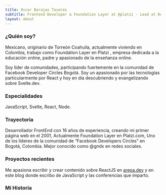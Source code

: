 ```yaml
---
title: Oscar Barajas Tavares
subtitle: Frontend Developer & Foundation Layer at @platzi - Lead at Developer Circles from Facebook, ReactJS, Speaker & Blogger. I teach ReactJS & Svelte in Platzi.
layout: about
---
```


### ¿Quién soy? 
Mexicano, originario de Torreón Coahuila, actualmente viviendo en Colombia, trabajo como Foundation Layer en Platzi , empresa dedicada a la educación online, padre y apasionado de la enseñanza online.

Soy líder de comunidades, participando fuertemente en la comunidad de Facebook Developer Circles Bogotá. Soy un apasionado por las tecnologías particularmente por React y hoy en día descubriendo y evangelizando sobre Svelte.dev.

### Especialidades
JavaScript, Svelte, React, Node.

### Trayectoria 
Desarrollador FrontEnd con 16 años de experiencia, creando mi primer página web en el 2001, Actualmente Foundation Layer en Platzi.com, Uno de los líderes de la comunidad de “Facebook Developers Circles” en Bogotá, Colombia. Mejor conocido como @gndx en redes sociales.

### Proyectos recientes
Me apasiona escribir y crear contenido sobre ReactJS en [arepa.dev](https://arepa.dev) y en este blog donde escribo de JavaScript y las conferencias que imparto.

### Mi Historia
